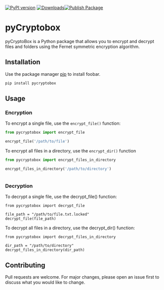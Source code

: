 [![PyPI version](https://badge.fury.io/py/pycryptobox.svg)](https://badge.fury.io/py/pycryptobox) [![Downloads](https://static.pepy.tech/personalized-badge/pycryptobox?period=month&units=none&left_color=black&right_color=orange&left_text=Downloads)](https://pepy.tech/project/pycryptobox)[![Publish Package](https://github.com/LpCodes/pycryptobox/actions/workflows/python-publish.yml/badge.svg)](https://github.com/LpCodes/pycryptobox/actions/workflows/python-publish.yml)

# pyCryptobox

pyCryptoBox is a Python package that allows you to encrypt and decrypt files and folders using the Fernet symmetric encryption algorithm.

## Installation

Use the package manager [pip](https://pip.pypa.io/en/stable/) to install foobar.

```bash
pip install pycryptobox
```

## Usage

### Encryption

To encrypt a single file, use the `encrypt_file()` function:

```python
from pycryptobox import encrypt_file

encrypt_file('/path/to/file')


```

To encrypt all files in a directory, use the `encrypt_dir()` function

```python
from pycryptobox import encrypt_files_in_directory

encrypt_files_in_directory('/path/to/directory')



```

### Decryption

To decrypt a single file, use the decrypt_file() function:

```
from pycryptobox import decrypt_file

file_path = "/path/to/file.txt.locked"
decrypt_file(file_path)
```

To decrypt all files in a directory, use the decrypt_dir() function:

```
from pycryptobox import decrypt_files_in_directory

dir_path = "/path/to/directory"
decrypt_files_in_directory(dir_path)
```

## Contributing

Pull requests are welcome. For major changes, please open an issue first
to discuss what you would like to change.
